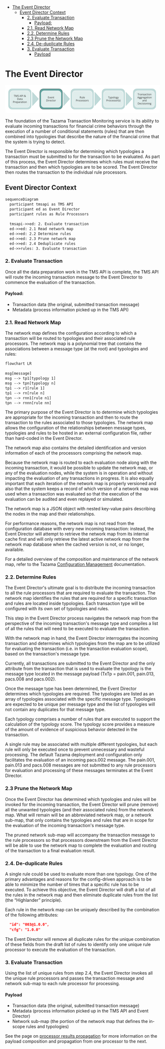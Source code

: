 - [The Event Director](#the-event-director)
  - [Event Director Context](#event-director-context)
    - [2. Evaluate Transaction](#2-evaluate-transaction)
      - [Payload:](#payload)
    - [2.1. Read Network Map](#21-read-network-map)
    - [2.2. Determine Rules](#22-determine-rules)
    - [2.3 Prune the Network Map](#23-prune-the-network-map)
    - [2.4. De-duplicate Rules](#24-de-duplicate-rules)
    - [3. Evaluate Transaction](#3-evaluate-transaction)
      - [Payload](#payload-1)


# The Event Director

![tazama-context-event-director](../images/tazama-context-event-director.png)

The foundation of the Tazama Transaction Monitoring service is its ability to evaluate incoming transactions for financial crime behaviors through the execution of a number of conditional statements (rules) that are then combined into typologies that describe the nature of the financial crime that the system is trying to detect. 


The Event Director is responsible for determining which typologies a transaction must be submitted to for the transaction to be evaluated. As part of this process, the Event Director determines which rules must receive the transaction and then which typologies are to be scored. The Event Director then routes the transaction to the individual rule processors.

## Event Director Context

```mermaid
sequenceDiagram
  participant tmsapi as TMS API
  participant ed as Event Director
  participant rules as Rule Processors

  tmsapi->>ed: 2. Evaluate transaction
  ed->>ed: 2.1 Read network map
  ed->>ed: 2.2 Determine rules
  ed->>ed: 2.3 Prune network map
  ed->>ed: 2.4 Deduplicate rules
  ed->>rules: 3. Evaluate transaction
```

### 2. Evaluate Transaction

Once all the data preparation work in the TMS API is complete, the TMS API will route the incoming transaction message to the Event Director to commence the evaluation of the transaction.

#### Payload:
 - Transaction data (the original, submitted transaction message)
 - Metadata (process information picked up in the TMS API)

### 2.1. Read Network Map

The network map defines the configuration according to which a transaction will be routed to typologies and their associated rule processors. The network map is a polynomial tree that contains the associations between a message type (at the root) and typologies and rules:

```mermaid
flowchart LR

msg[message]
msg --> tp1[typology 1]
msg --> tpn[typology n]
tp1 --> r1[rule 1]
tp1 --> rn[rule n]
tpn --> rnn1[rule n1]
tpn --> rnnn[rule nn]
```

The primary purpose of the Event Director is to determine which typologies are appropriate for the incoming transaction and then to route the transaction to the rules associated to those typologies. The network map allows the configuration of the relationships between message types, typologies and rules to be hosted in an external configuration file, rather than hard-coded in the Event Director.

The network map also contains the detailed identification and version information of each of the processors comprising the network map.

Because the network map is routed to each evaluation node along with the incoming transaction, it would be possible to update the network map, or any of the evaluation nodes, while the system is in operation and without impacting the evaluation of any transactions in progress. It is also equally important that each iteration of the network map is properly versioned and also that the system keeps a record of which version of a network map was used when a transaction was evaluated so that the execution of the evaluation can be audited and even replayed or simulated.

The network map is a JSON object with nested key-value pairs describing the nodes in the map and their relationships.

For performance reasons, the network map is not read from the configuration database with every new incoming transaction: instead, the Event Director will attempt to retrieve the network map from its internal cache first and will only retrieve the latest active network map from the network map database when the cached version is not, or no longer, available.

For a detailed overview of the composition and maintenance of the network map, refer to the Tazama [Configuration Management](configuration-management.md) documentation.

### 2.2. Determine Rules

The Event Director's ultimate goal is to distribute the incoming transaction to all the rule processors that are required to evaluate the transaction. The network map identifies the rules that are required for a specific transaction and rules are located inside typologies. Each transaction type will be configured with its own set of typologies and rules.

This step in the Event Director process navigates the network map from the perspective of the incoming transaction's message type and compiles a list of all the rules that will need to be executed to evaluate the transaction.

With the network map in hand, the Event Director interrogates the incoming transaction and determines which typologies from the map are to be utilized for evaluating the transaction (i.e. in the transaction evaluation scope), based on the transaction's message type.

Currently, all transactions are submitted to the Event Director and the only attribute from the transaction that is used to evaluate the typology is the message type located in the message payload (TxTp = pain.001, pain.013, pacs.008 and pacs.002).

Once the message type has been determined, the Event Director determines which typologies are required. The typologies are listed as an array of typologies associated with the specific message type. Typologies are expected to be unique per message type and the list of typologies will not contain any duplicates for that message type.

Each typology comprises a number of rules that are executed to support the calculation of the typology score. The typology score provides a measure of the amount of evidence of suspicious behavior detected in the transaction.

A single rule may be associated with multiple different typologies, but each rule will only be executed once to prevent unnecessary and wasteful processing.
The default Tazama deployment and configuration only facilitates the evaluation of an incoming pacs.002 message. The pain.001, pain.013 and pacs.008 messages are not submitted to any rule processors for evaluation and processing of these messages terminates at the Event Director.

### 2.3 Prune the Network Map

Once the Event Director has determined which typologies and rules will be invoked for the incoming transaction, the Event Director will prune (remove) all the unwanted typologies (and their associated rules) from the network map. What will remain will be an abbreviated network map, or a network sub-map, that only contains the typologies and rules that are in scope for the evaluation of the incoming transaction's message type.

The pruned network sub-map will accompany the transaction message to the rule processors so that processors downstream from the Event Director will be able to use the network map to complete the evaluation and routing of the transaction to a final evaluation result.

### 2.4. De-duplicate Rules

A single rule could be used to evaluate more than one typology. One of the primary advantages and reasons for the config-driven approach is to be able to minimize the number of times that a specific rule has to be executed. To achieve this objective, the Event Director will draft a list of all the rules in the network map and then eliminate duplicate rules from the list (the “Highlander” principle).

Each rule in the network map can be uniquely described by the combination of the following attributes:

```json
  "id": "003@1.0.0",
  "cfg": "1.0.0"
```

The Event Director will remove all duplicate rules for the unique combination of these fields from the draft list of rules to identify only one unique rule processor to execute the evaluation of the transaction.

### 3. Evaluate Transaction

Using the list of unique rules from step 2.4, the Event Director invokes all the unique rule processors and passes the transaction message and network sub-map to each rule processor for processing.

#### Payload
 - Transaction data (the original, submitted transaction message)
 - Metadata (process information picked up in the TMS API and Event Director)
 - Network sub-map (the portion of the network map that defines the in-scope rules and typologies)

See the page on [processor results propagation](https://github.com/frmscoe/docs/blob/main/Product/processor-results-propagation.md) for more information on the payload composition and propagation from one processor to the next.
